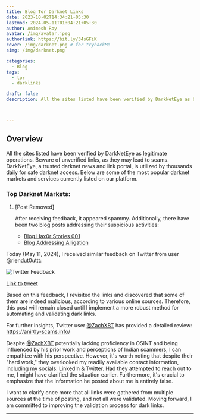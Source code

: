 ```yaml
---
title: Blog Tor Darknet Links
date: 2023-10-02T14:34:21+05:30
lastmod: 2024-05-11T01:04:21+05:30
author: Animesh Roy
avatar: /img/avatar.jpeg
authorlink: https://bit.ly/34sGFiK
cover: /img/darknet.png # for tryhackMe
simg: /img/darknet.png

categories:
  - Blog
tags:
  - tor
  - darklinks

draft: false
description: All the sites listed have been verified by DarkNetEye as being legitimate operations. Beware of unverified links which may result in you being scammed. DarkNetEye is one of the oldest and most established darknet news and link portals which is used by thousands of people every day to access the darknet safely. These are a selection of the most popular darknet markets and services which are currently listed on our platform



---
```


## Overview

All the sites listed have been verified by DarkNetEye as legitimate operations. Beware of unverified links, as they may lead to scams. DarkNetEye, a trusted darknet news and link portal, is utilized by thousands daily for safe darknet access. Below are some of the most popular darknet markets and services currently listed on our platform.

### Top Darknet Markets:

1. [Post Removed] 
   
   After receiving feedback, it appeared spammy. Additionally, there have been two blog posts addressing their suspicious activities:
   - [Blog Hax0r Stories 001](https://classroom.anir0y.in/post/blog-hax0r-stories-001/)
   - [Blog Addressing Alligation](https://classroom.anir0y.in/post/blog-addressing-alligation/)

Today (May 11, 2024), I received similar feedback on Twitter from user @riendut0uttt:

![Twitter Feedback](https://i.imgur.com/DvIoAKC.png)

[Link to tweet](https://twitter.com/riendut0uttt/status/1788889161535017189)

Based on this feedback, I revisited the links and discovered that some of them are indeed malicious, according to various online sources. Therefore, this post will remain closed until I implement a more robust method for automating and validating dark links.

For further insights, Twitter user [@ZachXBT](https://twitter.com/zachxbt) has provided a detailed review:
https://anir0y-scams.info/

Despite [@ZachXBT](https://twitter.com/zachxbt) potentially lacking proficiency in OSINT and being influenced by his prior work and perceptions of Indian scammers, I can empathize with his perspective. However, it's worth noting that despite their "hard work," they overlooked my readily available contact information, including my socials: LinkedIn & Twitter. Had they attempted to reach out to me, I might have clarified the situation earlier. Furthermore, it's crucial to emphasize that the information he posted about me is entirely false.


I want to clarify once more that all links were gathered from multiple sources at the time of posting, and not all were validated. Moving forward, I am committed to improving the validation process for dark links.



---
<!-- Google Ads -->

<script async src="https://pagead2.googlesyndication.com/pagead/js/adsbygoogle.js"></script>
<ins class="adsbygoogle"
     style="display:block; text-align:center;"
     data-ad-layout="in-article"
     data-ad-format="fluid"
     data-ad-client="ca-pub-3526678290068011"
     data-ad-slot="7160066188"></ins>
<script>
     (adsbygoogle = window.adsbygoogle || []).push({});
</script>
<!-- END -->


<script data-name="BMC-Widget" data-cfasync="false" src="https://cdnjs.buymeacoffee.com/1.0.0/widget.prod.min.js" data-id="anir0y" data-description="Support me on Buy me a coffee!" data-message="" data-color="#5F7FFF" data-position="Right" data-x_margin="18" data-y_margin="18"></script>

<!-- EOF -->
